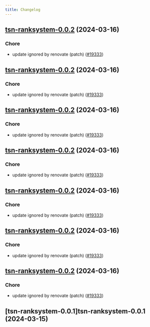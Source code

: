 ```yaml
---
title: Changelog
---
```




## [tsn-ranksystem-0.0.2](https://github.com/truecharts/charts/compare/tsn-ranksystem-0.0.1...tsn-ranksystem-0.0.2) (2024-03-16)

### Chore



- update ignored by renovate (patch) ([#19333](https://github.com/truecharts/charts/issues/19333))


## [tsn-ranksystem-0.0.2](https://github.com/truecharts/charts/compare/tsn-ranksystem-0.0.1...tsn-ranksystem-0.0.2) (2024-03-16)

### Chore



- update ignored by renovate (patch) ([#19333](https://github.com/truecharts/charts/issues/19333))


## [tsn-ranksystem-0.0.2](https://github.com/truecharts/charts/compare/tsn-ranksystem-0.0.1...tsn-ranksystem-0.0.2) (2024-03-16)

### Chore



- update ignored by renovate (patch) ([#19333](https://github.com/truecharts/charts/issues/19333))


## [tsn-ranksystem-0.0.2](https://github.com/truecharts/charts/compare/tsn-ranksystem-0.0.1...tsn-ranksystem-0.0.2) (2024-03-16)

### Chore



- update ignored by renovate (patch) ([#19333](https://github.com/truecharts/charts/issues/19333))


## [tsn-ranksystem-0.0.2](https://github.com/truecharts/charts/compare/tsn-ranksystem-0.0.1...tsn-ranksystem-0.0.2) (2024-03-16)

### Chore



- update ignored by renovate (patch) ([#19333](https://github.com/truecharts/charts/issues/19333))


## [tsn-ranksystem-0.0.2](https://github.com/truecharts/charts/compare/tsn-ranksystem-0.0.1...tsn-ranksystem-0.0.2) (2024-03-16)

### Chore



- update ignored by renovate (patch) ([#19333](https://github.com/truecharts/charts/issues/19333))


## [tsn-ranksystem-0.0.2](https://github.com/truecharts/charts/compare/tsn-ranksystem-0.0.1...tsn-ranksystem-0.0.2) (2024-03-16)

### Chore



- update ignored by renovate (patch) ([#19333](https://github.com/truecharts/charts/issues/19333))


## [tsn-ranksystem-0.0.1]tsn-ranksystem-0.0.1 (2024-03-15)